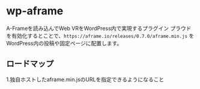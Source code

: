 # wp-aframe
A-Frameを読み込んでWeb VRをWordPress内で実現するプラグイン
プラウドを有効化するとことで、```https://aframe.io/releases/0.7.0/aframe.min.js``` をWordPress内の投稿や固定ページに配置します。



## ロードマップ
1.独自ホストしたaframe.min.jsのURLを指定できるようになること
